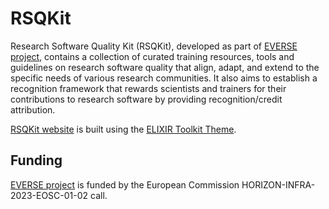 # RSQKit

Research Software Quality Kit (RSQKit), developed as part of [EVERSE project](https://everse.software/), contains a collection of curated training resources, tools and guidelines on research software quality that align, adapt, and extend to the specific needs of various research communities. It also aims to establish a recognition framework that rewards scientists and trainers for their contributions to research software by providing recognition/credit attribution.

[RSQKit website](http://everse.software/RSQKit/) is built using the [ELIXIR Toolkit Theme](https://elixir-belgium.github.io/elixir-toolkit-theme/).

## Funding

[EVERSE project](https://everse.software/) is funded by the European Commission HORIZON-INFRA-2023-EOSC-01-02 call. 
